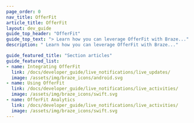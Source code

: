 ```yaml
---
page_order: 0
nav_title: OfferFit
article_title: OfferFit
layout: dev_guide
guide_top_header: "OfferFit"
guide_top_text: "> Learn how you can leverage OfferFit with Braze..."
description: " Learn how you can leverage OfferFit with Braze..."

guide_featured_title: "Section articles"
guide_featured_list:
- name: Integrating OfferFit
  link: /docs/developer_guide/live_notifications/live_updates/
  image: /assets/img/braze_icons/android.svg
- name: Using OfferFit
  link: /docs/developer_guide/live_notifications/live_activities/
  image: /assets/img/braze_icons/swift.svg
- name: OfferFit Analytics
  link: /docs/developer_guide/live_notifications/live_activities/
  image: /assets/img/braze_icons/swift.svg
---
```

